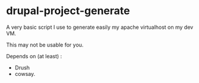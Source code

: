 drupal-project-generate
=======================

A very basic script I use to generate easily my apache virtualhost on my dev VM.

This may not be usable for you.

Depends on (at least) : 
- Drush
- cowsay.
